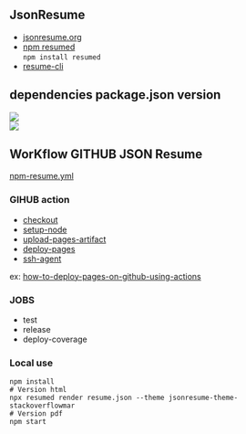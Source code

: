 ## JsonResume
- [jsonresume.org](https://jsonresume.org)
- [npm resumed](https://www.npmjs.com/package/resumed)  
 `npm install resumed`
- [resume-cli](https://www.npmjs.com/package/resume-cli)

## dependencies package.json version

  [![](https://img.shields.io/github/v/release/rbardini/resumed?label=rbardini/resumed
  )](https://github.com/rbardini/resumed)  
  [![](https://img.shields.io/github/package-json/v/marmits/jsonresume-theme-stackoverflowmar?label=jsonresume-theme-stackoverflowmar
  )](https://github.com/marmits/jsonresume-theme-stackoverflowmar)

## WorKflow GITHUB JSON Resume
[npm-resume.yml](https://github.com/marmits/cv/blob/main/.github/workflows/npm-resume.yml)

### GIHUB action

- [checkout](https://github.com/actions/checkout)
- [setup-node](https://github.com/actions/setup-node)
- [upload-pages-artifact](https://github.com/actions/upload-pages-artifact)  
- [deploy-pages](https://github.com/actions/deploy-pages)
- [ssh-agent](https://github.com/webfactory/ssh-agent)

ex: [how-to-deploy-pages-on-github-using-actions](https://medium.com/@mpaternostro/how-to-deploy-pages-on-github-using-actions-a9281d03b345)

### JOBS
- test
- release
- deploy-coverage

### Local use
```
npm install
# Version html
npx resumed render resume.json --theme jsonresume-theme-stackoverflowmar
# Version pdf
npm start
```